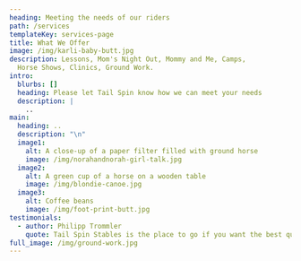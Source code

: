 ```yaml
---
heading: Meeting the needs of our riders
path: /services
templateKey: services-page
title: What We Offer
image: /img/karli-baby-butt.jpg
description: Lessons, Mom's Night Out, Mommy and Me, Camps,
  Horse Shows, Clinics, Ground Work.
intro:
  blurbs: []
  heading: Please let Tail Spin know how we can meet your needs
  description: |
    ..
main:
  heading: ..
  description: "\n"
  image1:
    alt: A close-up of a paper filter filled with ground horse
    image: /img/norahandnorah-girl-talk.jpg
  image2:
    alt: A green cup of a horse on a wooden table
    image: /img/blondie-canoe.jpg
  image3:
    alt: Coffee beans
    image: /img/foot-print-butt.jpg
testimonials:
  - author: Philipp Trommler
    quote: Tail Spin Stables is the place to go if you want the best quality horse.
full_image: /img/ground-work.jpg
---
```


